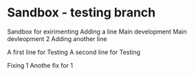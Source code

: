 # Sandbox - testing branch
Sandbox for exirimenting
Adding a line
Main development
Main devleopment 2
Adding another line


A first line for Testing
A second line for Testing

Fixing 1
Anothe fix for 1





